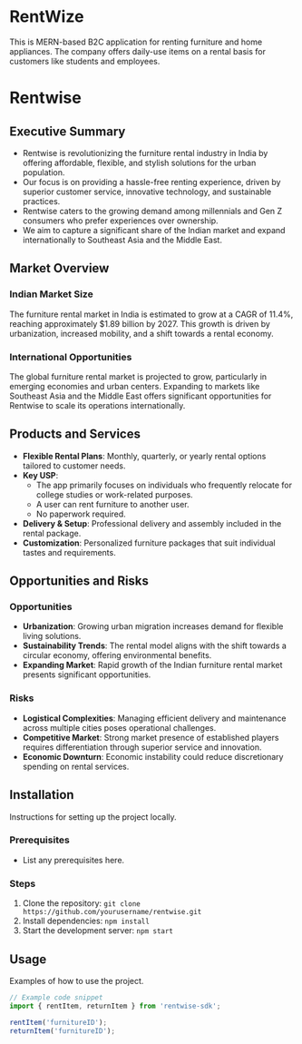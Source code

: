 # RentWize
This is MERN-based B2C application for renting furniture and home appliances. The company offers daily-use items on a rental basis for customers like students and employees.

# Rentwise

## Executive Summary
- Rentwise is revolutionizing the furniture rental industry in India by offering affordable, flexible, and stylish solutions for the urban population.
- Our focus is on providing a hassle-free renting experience, driven by superior customer service, innovative technology, and sustainable practices.
- Rentwise caters to the growing demand among millennials and Gen Z consumers who prefer experiences over ownership.
- We aim to capture a significant share of the Indian market and expand internationally to Southeast Asia and the Middle East.

## Market Overview

### Indian Market Size
The furniture rental market in India is estimated to grow at a CAGR of 11.4%, reaching approximately $1.89 billion by 2027. This growth is driven by urbanization, increased mobility, and a shift towards a rental economy.

### International Opportunities
The global furniture rental market is projected to grow, particularly in emerging economies and urban centers. Expanding to markets like Southeast Asia and the Middle East offers significant opportunities for Rentwise to scale its operations internationally.

## Products and Services
- **Flexible Rental Plans**: Monthly, quarterly, or yearly rental options tailored to customer needs.
- **Key USP**:
  - The app primarily focuses on individuals who frequently relocate for college studies or work-related purposes.
  - A user can rent furniture to another user.
  - No paperwork required.
- **Delivery & Setup**: Professional delivery and assembly included in the rental package.
- **Customization**: Personalized furniture packages that suit individual tastes and requirements.

## Opportunities and Risks

### Opportunities
- **Urbanization**: Growing urban migration increases demand for flexible living solutions.
- **Sustainability Trends**: The rental model aligns with the shift towards a circular economy, offering environmental benefits.
- **Expanding Market**: Rapid growth of the Indian furniture rental market presents significant opportunities.

### Risks
- **Logistical Complexities**: Managing efficient delivery and maintenance across multiple cities poses operational challenges.
- **Competitive Market**: Strong market presence of established players requires differentiation through superior service and innovation.
- **Economic Downturn**: Economic instability could reduce discretionary spending on rental services.

## Installation
Instructions for setting up the project locally.

### Prerequisites
- List any prerequisites here.

### Steps
1. Clone the repository: `git clone https://github.com/yourusername/rentwise.git`
2. Install dependencies: `npm install`
3. Start the development server: `npm start`

## Usage
Examples of how to use the project.

```javascript
// Example code snippet
import { rentItem, returnItem } from 'rentwise-sdk';

rentItem('furnitureID');
returnItem('furnitureID');

